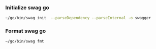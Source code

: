 ### Initialize swag go
```bash
~/go/bin/swag init  --parseDependency --parseInternal -o swagger
```

### Format swag go
```bash
~/go/bin/swag fmt
```